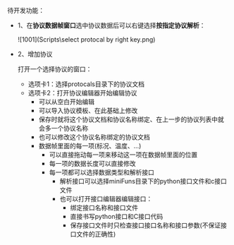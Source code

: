 待开发功能：

* 1、在**协议数据帧窗口**选中协议数据后可以右键选择**按指定协议解析**：

    ![1001](Scripts\select protocal by right key.png)

* 2、增加协议

   打开一个选择协议的窗口：

   * 选项卡1：选择protocals目录下的协议文档
   * 选项卡2：打开协议编辑器开始编辑协议
     * 可以从空白开始编辑
     * 可以导入协议模板、在此基础上修改
     * 保存时就将这个协议文档和协议名称绑定、在上一步的协议列表中就会多一个协议名称
     * 也可以修改这个协议名称绑定的协议文档
     * 数据帧里面的每一项(标况、温度、...)
       * 可以直接拖动每一项来移动这一项在数据帧里面的位置
       * 每一项的数据长度可以直接修改
       * 每一项都可以选择数据类型和解析接口
         * 解析接口可以选择miniFuns目录下的python接口文件和c接口文件
         * 也可以打开接口编辑器编辑接口：
           * 绑定接口名称和接口文件
           * 直接书写python接口和C接口代码
           * 保存接口文件时只检查接口接口名称和接口参数(不保证接口文件的正确性)